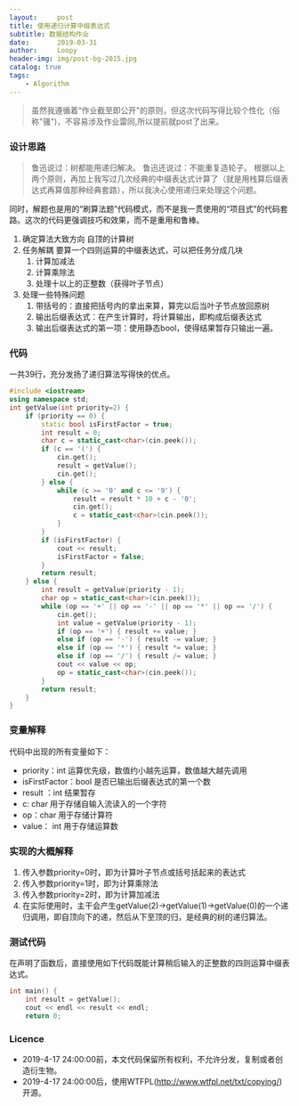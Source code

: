 ```yaml
---
layout:     post
title: 使用递归计算中缀表达式
subtitle: 数据结构作业
date:       2019-03-31
author:     Loopy
header-img: img/post-bg-2015.jpg
catalog: true
tags:
    - Algorithm
---
```


> 虽然我遵循着“作业截至即公开"的原则，但这次代码写得比较个性化（俗称"骚")，不容易涉及作业雷同,所以提前就post了出来。

### 设计思路
> 鲁迅说过：树都能用递归解决。
> 鲁迅还说过：不能重复造轮子。
根据以上两个原则，再加上我写过几次经典的中缀表达式计算了（就是用栈算后缀表达式再算值那种经典套路），所以我决心使用递归来处理这个问题。

同时，解题也是用的“刷算法题”代码模式，而不是我一贯使用的“项目式”的代码套路。这次的代码更强调技巧和效果，而不是重用和鲁棒。

1. 确定算法大致方向
   自顶的计算树
2. 任务解耦
   要算一个四则运算的中缀表达式，可以把任务分成几块
   1. 计算加减法
   2. 计算乘除法
   3. 处理十以上的正整数（获得叶子节点）
3. 处理一些特殊问题
   1. 带括号的：直接把括号内的拿出来算，算完以后当叶子节点放回原树
   2. 输出后缀表达式：在产生计算时，将计算输出，即构成后缀表达式
   3. 输出后缀表达式的第一项：使用静态bool，使得结果暂存只输出一遍。

### 代码
一共39行，充分发扬了递归算法写得快的优点。
```c++
#include <iostream>
using namespace std;
int getValue(int priority=2) {
    if (priority == 0) {
        static bool isFirstFactor = true;
        int result = 0;
        char c = static_cast<char>(cin.peek());
        if (c == '(') {
            cin.get();
            result = getValue();
            cin.get();
        } else {
            while (c >= '0' and c <= '9') {
                result = result * 10 + c - '0';
                cin.get();
                c = static_cast<char>(cin.peek());
            }
        }
        if (isFirstFactor) {
            cout << result;
            isFirstFactor = false;
        }
        return result;
    } else {
        int result = getValue(priority - 1);
        char op = static_cast<char>(cin.peek());
        while (op == '+' || op == '-' || op == '*' || op == '/') {
            cin.get();
            int value = getValue(priority - 1);
            if (op == '+') { result += value; }
            else if (op == '-') { result -= value; }
            else if (op == '*') { result *= value; }
            else if (op == '/') { result /= value; }
            cout << value << op;
            op = static_cast<char>(cin.peek());
        }
        return result;
    }
}
```
### 变量解释
代码中出现的所有变量如下：
 - priority：int 运算优先级，数值约小越先运算，数值越大越先调用
 - isFirstFactor：bool 是否已输出后缀表达式的第一个数
 - result ：int 结果暂存
 - c: char 用于存储自输入流读入的一个字符
 - op：char 用于存储计算符
 - value： int 用于存储运算数

### 实现的大概解释
1. 传入参数priority=0时，即为计算叶子节点或括号括起来的表达式
2. 传入参数priority=1时，即为计算乘除法
3. 传入参数priority=2时，即为计算加减法
4. 在实际使用时，主干会产生getValue(2)->getValue(1)->getValue(0)的一个递归调用，即自顶向下的递，然后从下至顶的归，是经典的树的递归算法。

### 测试代码
在声明了函数后，直接使用如下代码既能计算稍后输入的正整数的四则运算中缀表达式。
``` c++
int main() {
    int result = getValue();
    cout << endl << result << endl;
    return 0;
```

### Licence
 - 2019-4-17 24:00:00前，本文代码保留所有权利，不允许分发，复制或者创造衍生物。
 - 2019-4-17 24:00:00后，使用WTFPL(http://www.wtfpl.net/txt/copying/)开源。
